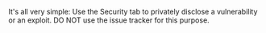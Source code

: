 It's all very simple: Use the Security tab to privately disclose a vulnerability or an exploit.
DO NOT use the issue tracker for this purpose.

